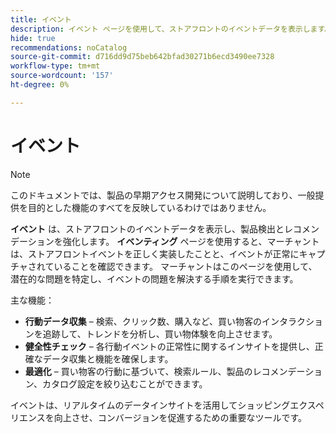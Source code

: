 ```yaml
---
title: イベント
description: イベント ページを使用して、ストアフロントのイベントデータを表示します。これにより、製品検出とレコメンデーションが強化されます。
hide: true
recommendations: noCatalog
source-git-commit: d716dd9d75beb642bfad30271b6ecd3490ee7328
workflow-type: tm+mt
source-wordcount: '157'
ht-degree: 0%

---
```


# イベント

>[!NOTE]
>
>このドキュメントでは、製品の早期アクセス開発について説明しており、一般提供を目的とした機能のすべてを反映しているわけではありません。

**イベント** は、ストアフロントのイベントデータを表示し、製品検出とレコメンデーションを強化します。 **イベンティング** ページを使用すると、マーチャントは、ストアフロントイベントを正しく実装したことと、イベントが正常にキャプチャされていることを確認できます。 マーチャントはこのページを使用して、潜在的な問題を特定し、イベントの問題を解決する手順を実行できます。

主な機能：

- **行動データ収集** – 検索、クリック数、購入など、買い物客のインタラクションを追跡して、トレンドを分析し、買い物体験を向上させます。
- **健全性チェック** – 各行動イベントの正常性に関するインサイトを提供し、正確なデータ収集と機能を確保します。&#x200B;
- **最適化** – 買い物客の行動に基づいて、検索ルール、製品のレコメンデーション、カタログ設定を絞り込むことができます。&#x200B;

イベントは、リアルタイムのデータインサイトを活用してショッピングエクスペリエンスを向上させ、コンバージョンを促進するための重要なツールです。
